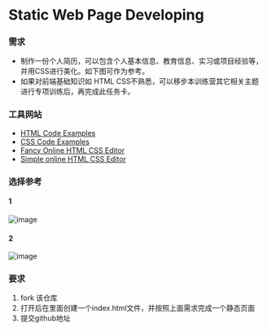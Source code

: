 # Static Web Page Developing  
### 需求 
- 制作一份个人简历，可以包含个人基本信息、教育信息、实习或项目经验等，并用CSS进行美化。如下图可作为参考。   
- 如果对前端基础知识如 HTML CSS不熟悉，可以移步本训练营其它相关主题进行专项训练后，再完成此任务卡。  

### 工具网站
- [HTML Code Examples](https://www.w3schools.com/html/default.asp)  
- [CSS Code Examples](https://www.w3schools.com/css/)  
- [Fancy Online HTML CSS Editor](https://liveweave.com/)  
- [Simple online HTML CSS Editor](http://cssdeck.com/labs)  

### 选择参考  
#### 1  
 ﻿![image](http://upload-images.jianshu.io/upload_images/1616232-e9d2fb825cbd2cbb.png!thumbnail?imageMogr2/auto-orient/strip%7CimageView2/2/w/1240)

#### 2  
 ﻿![image](http://upload-images.jianshu.io/upload_images/1616232-d0a9a46af475b812.png!thumbnail?imageMogr2/auto-orient/strip%7CimageView2/2/w/1240)

### 要求
1. fork 该仓库
2. 打开后在里面创建一个index.html文件，并按照上面需求完成一个静态页面
3. 提交github地址
